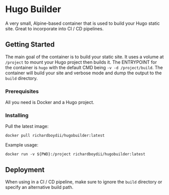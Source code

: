 # Hugo Builder

A very small, Alpine-based container that is used to build your Hugo static 
site. Great to incorporate into CI / CD pipelines.

## Getting Started

The main goal of the container is to build your static site. It uses a volume 
at `/project` to mount your Hugo project then builds it. The ENTRYPOINT for the 
container is `hugo` with the default CMD being `-v -d /project/build`. The 
container will build your site and verbose mode and dump the output to the 
`build` directory.

### Prerequisites

All you need is Docker and a Hugo project.

### Installing
Pull the latest image:
```
docker pull richardboydii/hugobuilder:latest
```

Example usage:
```
docker run -v ${PWD}:/project richardboydii/hugobuilder:latest
```

## Deployment

When using in a CI / CD pipeline, make sure to ignore the `build` directory or 
specify an alternative build path. 
